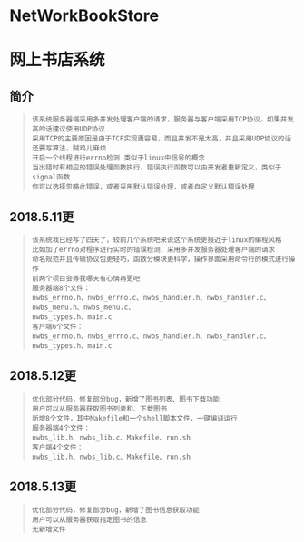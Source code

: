 # NetWorkBookStore
# 网上书店系统

## 简介
>     该系统服务器端采用多并发处理客户端的请求，服务器与客户端采用TCP协议，如果并发高的话建议使用UDP协议
>     采用TCP的主要原因是由于TCP实现更容易，而且并发不是太高，并且采用UDP协议的话还要写算法，贼鸡儿麻烦
>     开启一个线程进行errno检测 类似于linux中信号的概念
>     当出错时有相应的错误处理函数执行，错误执行函数可以由开发者重新定义，类似于signal函数
>     你可以选择忽略此错误，或者采用默认错误处理，或者自定义默认错误处理

## 2018.5.11更
>     该系统我已经写了四天了，较前几个系统吧来说这个系统更接近于linux的编程风格
>     比如加了errno对程序进行实时的错误检测，采用多并发服务器处理客户端的请求
>     命名规范并且传输协议包更轻巧，函数分模块更科学，操作界面采用命令行的模式进行操作
>     前两个项目会等我哪天有心情再更吧
>     服务器端8个文件：
>     nwbs_errno.h、nwbs_errno.c、nwbs_handler.h、nwbs_handler.c、nwbs_menu.h、nwbs_menu.c、
>     nwbs_types.h、main.c
>     客户端6个文件：
>     nwbs_errno.h、nwbs_errno.c、nwbs_handler.h、nwbs_handler.c、nwbs_types.h、main.c

## 2018.5.12更
>     优化部分代码，修复部分bug，新增了图书列表、图书下载功能
>     用户可以从服务器获取图书列表和、下载图书
>     新增8个文件，其中Makefile和一个shell脚本文件，一键编译运行
>     服务器端4个文件：
>     nwbs_lib.h、nwbs_lib.c、Makefile、run.sh
>     客户端4个文件：
>     nwbs_lib.h、nwbs_lib.c、Makefile、run.sh 

## 2018.5.13更
>     优化部分代码，修复部分bug，新增了图书信息获取功能
>     用户可以从服务器获取指定图书的信息
>     无新增文件
